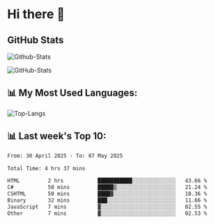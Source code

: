 # Hi there 👋

## GitHub Stats
![Github-Stats](https://github-readme-stats-sigma-five.vercel.app/api?username=ltorson&show_icons=true&theme=radical&count_private=true&show=reviews,discussions_started,discussions_answered,prs_merged,prs_merged_percentage)

![GitHub-Stats](https://github-readme-stats.vercel.app/api/wakatime?username=LeeTorson&theme=synthwave&size_weight=0.5&count_weight=0.5&title_color=36F9F6&langs_count=10&count_private=true)

## 📊 My Most Used Languages:
![Top-Langs](https://github-readme-stats-sigma-five.vercel.app/api/top-langs/?username=LTorson&layout=compact&langs_count=10)


## 📊 Last week's Top 10:
<!--START_SECTION:waka-->

```txt
From: 30 April 2025 - To: 07 May 2025

Total Time: 4 hrs 37 mins

HTML         2 hrs           ███████████░░░░░░░░░░░░░░   43.66 %
C#           58 mins         █████▒░░░░░░░░░░░░░░░░░░░   21.24 %
CSHTML       50 mins         ████▓░░░░░░░░░░░░░░░░░░░░   18.36 %
Binary       32 mins         ███░░░░░░░░░░░░░░░░░░░░░░   11.66 %
JavaScript   7 mins          ▓░░░░░░░░░░░░░░░░░░░░░░░░   02.55 %
Other        7 mins          ▓░░░░░░░░░░░░░░░░░░░░░░░░   02.53 %
```

<!--END_SECTION:waka-->
